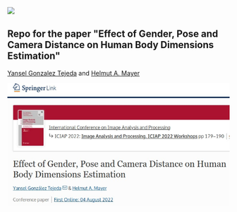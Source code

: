 ![](https://img.shields.io/badge/repo%20status-under%20construction!-important?style=flat-square)

## Repo for the paper "Effect of Gender, Pose and Camera Distance on Human Body Dimensions Estimation"

[Yansel Gonzalez Tejeda](https://github.com/neoglez) and [Helmut A. Mayer](https://www.cosy.sbg.ac.at/~helmut/helmut.html)

<p style="display: flex; flex-direction: column;">
<img src="/img/SpringerLinkPaper.jpg">
</p>
